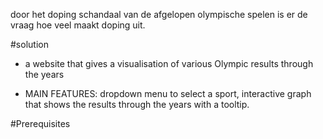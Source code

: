 door het doping schandaal van de afgelopen olympische spelen is er de vraag hoe veel maakt doping uit.

#solution

- a website that gives a visualisation of various Olympic results through the years

- MAIN FEATURES: dropdown menu to select a sport, interactive graph that shows the results through the years
  with a tooltip. 

#Prerequisites
